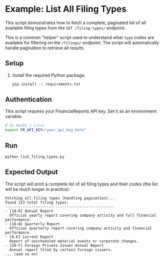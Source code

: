 # Example: List All Filing Types

This script demonstrates how to fetch a complete, paginated list of all available filing types from the `GET /filing-types/` endpoint.

This is a common "helper" script used to understand what `type` codes are available for filtering on the `/filings/` endpoint. The script will automatically handle pagination to retrieve all results.

## Setup

1.  Install the required Python package:
    ```bash
    pip install -r requirements.txt
    ```

## Authentication

This script requires your FinancialReports API key. Set it as an environment variable.

```bash
# On macOS / Linux
export FR_API_KEY="your_api_key_here"
```

## Run

```bash
python list_filing_types.py
```

## Expected Output

The script will print a complete list of all filing types and their codes (the list will be much longer in practice):

```
Fetching all filing types (handling pagination)...
Found 123 total filing types:
--------------------------------------------------
- [10-K] Annual Report
  Official yearly report covering company activity and full financial performance.
- [10-Q] Quarterly Report
  Official quarterly report covering company activity and financial performance.
- [8-K] Current Report
  Report of unscheduled material events or corporate changes.
- [20-F] Foreign Private Issuer Annual Report
  Annual report filed by certain foreign issuers.
... (and so on)
```